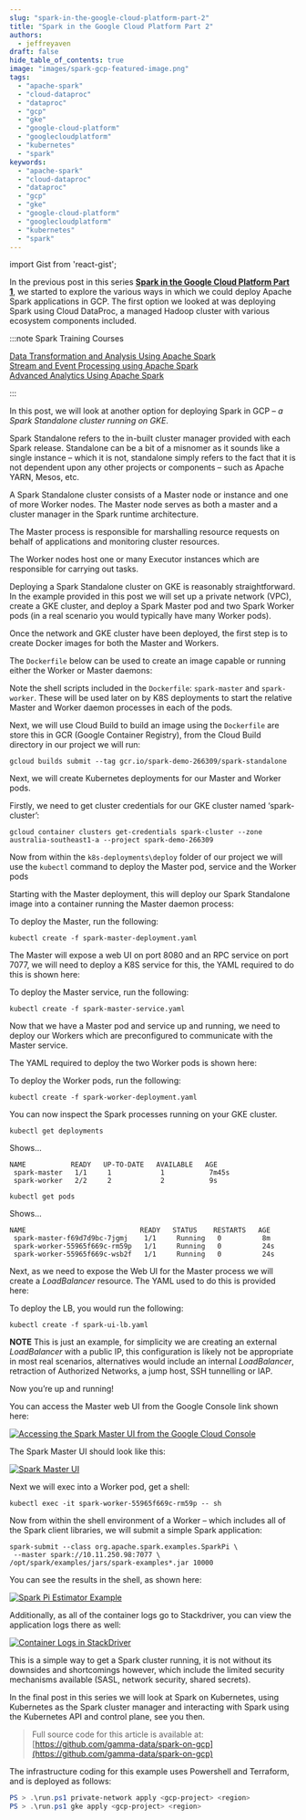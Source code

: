 ```yaml
---
slug: "spark-in-the-google-cloud-platform-part-2"
title: "Spark in the Google Cloud Platform Part 2"
authors:	
  - jeffreyaven
draft: false
hide_table_of_contents: true
image: "images/spark-gcp-featured-image.png"
tags: 
  - "apache-spark"
  - "cloud-dataproc"
  - "dataproc"
  - "gcp"
  - "gke"
  - "google-cloud-platform"
  - "googlecloudplatform"
  - "kubernetes"
  - "spark"
keywords:	
  - "apache-spark"
  - "cloud-dataproc"
  - "dataproc"
  - "gcp"
  - "gke"
  - "google-cloud-platform"
  - "googlecloudplatform"
  - "kubernetes"
  - "spark"
---
```


import Gist from 'react-gist';

In the previous post in this series [__Spark in the Google Cloud Platform Part 1__](https://cloudywithachanceofbigdata.com/spark-in-the-google-cloud-platform-part-1/), we started to explore the various ways in which we could deploy Apache Spark applications in GCP. The first option we looked at was deploying Spark using Cloud DataProc, a managed Hadoop cluster with various ecosystem components included.

:::note Spark Training Courses

[Data Transformation and Analysis Using Apache Spark](https://academy.alphazetta.ai/data-transformation-and-analysis-using-apache-spark/)  
[Stream and Event Processing using Apache Spark](https://academy.alphazetta.ai/stream-and-event-processing-using-apache-spark/)  
[Advanced Analytics Using Apache Spark](https://academy.alphazetta.ai/advanced-analytics-using-apache-spark/)

:::

In this post, we will look at another option for deploying Spark in GCP – _a Spark Standalone cluster running on GKE_.

Spark Standalone refers to the in-built cluster manager provided with each Spark release. Standalone can be a bit of a misnomer as it sounds like a single instance – which it is not, standalone simply refers to the fact that it is not dependent upon any other projects or components – such as Apache YARN, Mesos, etc.

A Spark Standalone cluster consists of a Master node or instance and one of more Worker nodes. The Master node serves as both a master and a cluster manager in the Spark runtime architecture.

The Master process is responsible for marshalling resource requests on behalf of applications and monitoring cluster resources.

The Worker nodes host one or many Executor instances which are responsible for carrying out tasks.

Deploying a Spark Standalone cluster on GKE is reasonably straightforward. In the example provided in this post we will set up a private network (VPC), create a GKE cluster, and deploy a Spark Master pod and two Spark Worker pods (in a real scenario you would typically have many Worker pods).

Once the network and GKE cluster have been deployed, the first step is to create Docker images for both the Master and Workers.

The `Dockerfile` below can be used to create an image capable or running either the Worker or Master daemons:

<Gist id="a2828409021205b3f6587c824c59928d" 
/>

Note the shell scripts included in the `Dockerfile`: `spark-master` and `spark-worker`. These will be used later on by K8S deployments to start the relative Master and Worker daemon processes in each of the pods.

Next, we will use Cloud Build to build an image using the `Dockerfile` are store this in GCR (Google Container Registry), from the Cloud Build directory in our project we will run:

```
gcloud builds submit --tag gcr.io/spark-demo-266309/spark-standalone
```

Next, we will create Kubernetes deployments for our Master and Worker pods.

Firstly, we need to get cluster credentials for our GKE cluster named ‘spark-cluster’:

```
gcloud container clusters get-credentials spark-cluster --zone australia-southeast1-a --project spark-demo-266309
```

Now from within the `k8s-deployments\deploy` folder of our project we will use the `kubectl` command to deploy the Master pod, service and the Worker pods

Starting with the Master deployment, this will deploy our Spark Standalone image into a container running the Master daemon process:

<Gist id="31bca11627167e0cd963103e4c7f11d2" 
/>

To deploy the Master, run the following:

```
kubectl create -f spark-master-deployment.yaml
```

The Master will expose a web UI on port 8080 and an RPC service on port 7077, we will need to deploy a K8S service for this, the YAML required to do this is shown here:

<Gist id="a72d3c38d7a3f94e88c7affd28a3034b" 
/>

To deploy the Master service, run the following:

```
kubectl create -f spark-master-service.yaml
```

Now that we have a Master pod and service up and running, we need to deploy our Workers which are preconfigured to communicate with the Master service.

The YAML required to deploy the two Worker pods is shown here:

<Gist id="97ceb93ed35959c41d80fb8c025a7ba1" 
/>

To deploy the Worker pods, run the following:

```
kubectl create -f spark-worker-deployment.yaml
```

You can now inspect the Spark processes running on your GKE cluster.

```
kubectl get deployments
```

Shows...

```
NAME           READY   UP-TO-DATE   AVAILABLE   AGE
 spark-master   1/1     1            1           7m45s
 spark-worker   2/2     2            2           9s
```
```
kubectl get pods
```

Shows...

```
NAME                            READY   STATUS    RESTARTS   AGE
 spark-master-f69d7d9bc-7jgmj    1/1     Running   0          8m
 spark-worker-55965f669c-rm59p   1/1     Running   0          24s
 spark-worker-55965f669c-wsb2f   1/1     Running   0          24s
```
Next, as we need to expose the Web UI for the Master process we will create a _LoadBalancer_ resource. The YAML used to do this is provided here:

<Gist id="56ee86f50f329f99679ff243bb00fb07" 
/>

To deploy the LB, you would run the following:

```
kubectl create -f spark-ui-lb.yaml
```

__NOTE__ This is just an example, for simplicity we are creating an external _LoadBalancer_ with a public IP, this configuration is likely not be appropriate in most real scenarios, alternatives would include an internal _LoadBalancer_, retraction of Authorized Networks, a jump host, SSH tunnelling or IAP.

Now you’re up and running!

You can access the Master web UI from the Google Console link shown here:

[![Accessing the Spark Master UI from the Google Cloud Console](images/master-ui-link.png)](images/master-ui-link.png)

The Spark Master UI should look like this:

[![Spark Master UI](images/spark-master-ui.png)](images/spark-master-ui.png)

Next we will exec into a Worker pod, get a shell:

```
kubectl exec -it spark-worker-55965f669c-rm59p -- sh
```

Now from within the shell environment of a Worker – which includes all of the Spark client libraries, we will submit a simple Spark application:

```
spark-submit --class org.apache.spark.examples.SparkPi \
 --master spark://10.11.250.98:7077 \
/opt/spark/examples/jars/spark-examples*.jar 10000
```

You can see the results in the shell, as shown here:

[![Spark Pi Estimator Example](images/spark-application-example.png)](images/spark-application-example.png)

Additionally, as all of the container logs go to Stackdriver, you can view the application logs there as well:

[![Container Logs in StackDriver](images/container-logs-in-stackdriver.png)](images/container-logs-in-stackdriver.png)

This is a simple way to get a Spark cluster running, it is not without its downsides and shortcomings however, which include the limited security mechanisms available (SASL, network security, shared secrets).

In the final post in this series we will look at Spark on Kubernetes, using Kubernetes as the Spark cluster manager and interacting with Spark using the Kubernetes API and control plane, see you then.

> Full source code for this article is available at: [https://github.com/gamma-data/spark-on-gcp](https://github.com/gamma-data/spark-on-gcp)

The infrastructure coding for this example uses Powershell and Terraform, and is deployed as follows:

```powershell
PS > .\run.ps1 private-network apply <gcp-project> <region>
PS > .\run.ps1 gke apply <gcp-project> <region>
```